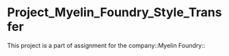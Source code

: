 # Project_Myelin_Foundry_Style_Transfer
This project is a part of assignment for the company::Myelin Foundry::
